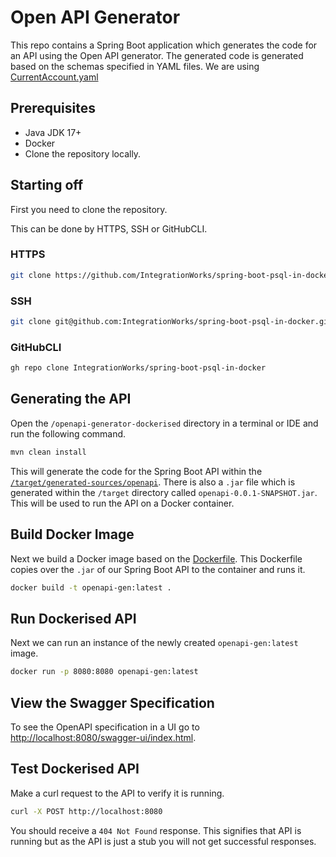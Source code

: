 # Open API Generator

This repo contains a Spring Boot application which generates the code for an API using the Open API generator. The generated code is generated based on the schemas specified in YAML files. We are using [CurrentAccount.yaml](/src/main/resources/CurrentAccount.yaml)

## Prerequisites

- Java JDK 17+
- Docker
- Clone the repository locally.

## Starting off

First you need to clone the repository.

This can be done by HTTPS, SSH or GitHubCLI.

### HTTPS

```bash
git clone https://github.com/IntegrationWorks/spring-boot-psql-in-docker.git
```

### SSH

```bash
git clone git@github.com:IntegrationWorks/spring-boot-psql-in-docker.git
```

### GitHubCLI

```bash
gh repo clone IntegrationWorks/spring-boot-psql-in-docker
```

## Generating the API

Open the `/openapi-generator-dockerised` directory in a terminal or IDE and run the following command.

```bash
mvn clean install
```

This will generate the code for the Spring Boot API within the [`/target/generated-sources/openapi`](/target/generated-sources/openapi/). There is also a `.jar` file which is generated within the `/target` directory called `openapi-0.0.1-SNAPSHOT.jar`. This will be used to run the API on a Docker container.

## Build Docker Image

Next we build a Docker image based on the [Dockerfile](Dockerfile). This Dockerfile copies over the `.jar` of our Spring Boot API to the container and runs it.

```bash
docker build -t openapi-gen:latest .
```

## Run Dockerised API

Next we can run an instance of the newly created `openapi-gen:latest` image.

```bash
docker run -p 8080:8080 openapi-gen:latest
```

## View the Swagger Specification

To see the OpenAPI specification in a UI go to [http://localhost:8080/swagger-ui/index.html](http://localhost:8080/swagger-ui/index.html).

## Test Dockerised API

Make a curl request to the API to verify it is running.

```bash
curl -X POST http://localhost:8080
```

You should receive a `404 Not Found` response. This signifies that API is running but as the API is just a stub you will not get successful responses.
